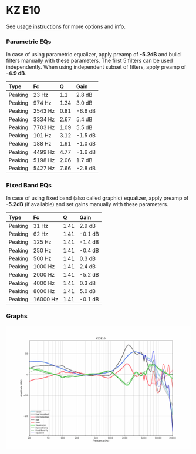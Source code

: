 # KZ E10
See [usage instructions](https://github.com/jaakkopasanen/AutoEq#usage) for more options and info.

### Parametric EQs
In case of using parametric equalizer, apply preamp of **-5.2dB** and build filters manually
with these parameters. The first 5 filters can be used independently.
When using independent subset of filters, apply preamp of **-4.9 dB**.

| Type    | Fc      |    Q | Gain    |
|:--------|:--------|:-----|:--------|
| Peaking | 23 Hz   | 1.1  | 2.8 dB  |
| Peaking | 974 Hz  | 1.34 | 3.0 dB  |
| Peaking | 2543 Hz | 0.81 | -6.6 dB |
| Peaking | 3334 Hz | 2.67 | 5.4 dB  |
| Peaking | 7703 Hz | 1.09 | 5.5 dB  |
| Peaking | 101 Hz  | 3.12 | -1.5 dB |
| Peaking | 188 Hz  | 1.91 | -1.0 dB |
| Peaking | 4499 Hz | 4.77 | -1.6 dB |
| Peaking | 5198 Hz | 2.06 | 1.7 dB  |
| Peaking | 5427 Hz | 7.66 | -2.8 dB |

### Fixed Band EQs
In case of using fixed band (also called graphic) equalizer, apply preamp of **-5.2dB**
(if available) and set gains manually with these parameters.

| Type    | Fc       |    Q | Gain    |
|:--------|:---------|:-----|:--------|
| Peaking | 31 Hz    | 1.41 | 2.9 dB  |
| Peaking | 62 Hz    | 1.41 | -0.1 dB |
| Peaking | 125 Hz   | 1.41 | -1.4 dB |
| Peaking | 250 Hz   | 1.41 | -0.4 dB |
| Peaking | 500 Hz   | 1.41 | 0.3 dB  |
| Peaking | 1000 Hz  | 1.41 | 2.4 dB  |
| Peaking | 2000 Hz  | 1.41 | -5.2 dB |
| Peaking | 4000 Hz  | 1.41 | 0.3 dB  |
| Peaking | 8000 Hz  | 1.41 | 5.0 dB  |
| Peaking | 16000 Hz | 1.41 | -0.1 dB |

### Graphs
![](./KZ%20E10.png)